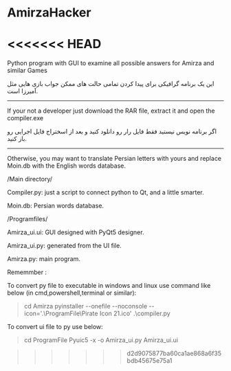# AmirzaHacker
<<<<<<< HEAD
=======
Python program with GUI to examine all possible answers for Amirza and similar Games

این یک برنامه گرافیکی برای پیدا کردن تمامی حالت های ممکن جواب بازی هایی مثل آمیرزا است.

***
If your not a developer just download the RAR file, extract it and open the compiler.exe

اگر برنامه نویس نیستید فقط فایل رار رو دانلود کنید و بعد از اسختراج فایل اجرایی رو باز کنید.
****

Otherwise, you may want to translate Persian letters with yours and replace Moin.db with the English words database.

/Main directory/

Compiler.py: just a script to connect python to Qt, and a little smarter.

Moin.db: Persian words database.


/Programfiles/

Amirza_ui.ui: GUI designed with PyQt5 designer.

Amirza_ui.py: generated from the UI file.

Amirza.py: main program.


Rememmber :

To convert py file to executable in windows and linux use command like below (in cmd,powershell,terminal or similar):
> cd Amirza
> pyinstaller --onefile --noconsole --icon='.\ProgramFile\Pirate Icon 21.ico' .\compiler.py

To convert ui file to py use below:
> cd ProgramFile
> Pyuic5 -x -o Amirza_ui.py Amirza_ui.ui

>>>>>>> d2d9075877ba60ca1ae868a6f35bdb45675e75a1

